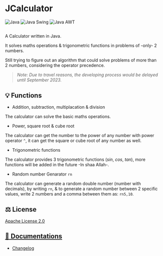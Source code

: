# JCalculator
![Java](https://img.shields.io/badge/java-black?style=for-the-badge&logo=openjdk)
![Java Swing](https://img.shields.io/badge/java_swing-black?style=for-the-badge&logo=openjdk)
![Java AWT](https://img.shields.io/badge/java_awt-black?style=for-the-badge&logo=openjdk)
##
A Calculator written in Java.

It solves maths operations & trigonometric functions in problems of -only- 2 numbers.

Still trying to figure out an algorithm that could solve problems of more than 2 numbers, considering the operator precedence.

> _Note: Due to travel reasons, the developing process would be delayed until September 2023._

## 💡 Functions
- Addition, subtraction, multiplacation & division

The calculator can solve the basic maths operations.
- Power, square root & cube root

The calculator can get the number to the power of any number with power operator `^`, it can get the square or cube root of any number as well.
- Trigonometric functions

The calculator provides 3 trigonometric functions ($sin$, $cos$, $tan$), more functions will be added in the future -In shaa Allah-.
- Random number Genarator `rn`

The calculator can generate a random double number (number with decimals), by writing `rn`, & to generate a random number between 2 specific values, write 2 numbers and a comma between them as: `rn5,10`.
## ⚖️ License
[Apache License 2.0](https://github.com/iAhmadGad/JCalculator.Java/blob/main/LICENSE.txt)
## [📄 Documentations](https://github.com/iAhmadGad/JCalculator/blob/main/Docs/README.md)
- [Changelog](https://github.com/iAhmadGad/JCalculator/blob/main/Docs/Changelog.md)
